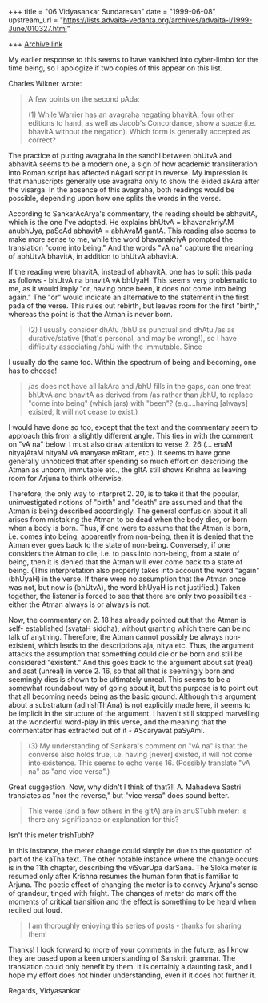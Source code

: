 +++
title = "06 Vidyasankar Sundaresan"
date = "1999-06-08"
upstream_url = "https://lists.advaita-vedanta.org/archives/advaita-l/1999-June/010327.html"

+++
[Archive link](https://lists.advaita-vedanta.org/archives/advaita-l/1999-June/010327.html)

My earlier response to this seems to have vanished into cyber-limbo for the
time being, so I apologize if two copies of this appear on this list.

Charles Wikner <WIKNER at NACDH4.NAC.AC.ZA> wrote:

>A few points on the second pAda:
>
>(1) While Warrier has an avagraha negating bhavitA, four other
>    editions to hand, as well as Jacob's Concordance, show a
>    space (i.e. bhavitA without the negation).  Which form is
>    generally accepted as correct?

The practice of putting avagraha in the sandhi between bhUtvA and abhavitA
seems to be a modern one, a sign of how academic transliteration into Roman
script has affected nAgarI script in reverse. My impression is that
manuscripts generally use avagraha only to show the elided akAra after the
visarga. In the absence of this avagraha, both readings would be possible,
depending upon how one splits the words in the verse.

According to SankarAcArya's commentary, the reading should be abhavitA,
which is the one I've adopted. He explains bhUtvA = bhavanakriyAM anubhUya,
paScAd abhavitA = abhAvaM gantA. This reading also seems to make more sense
to me, while the word bhavanakriyA prompted the translation "come into
being." And the words "vA na" capture the meaning of abhUtvA bhavitA, in
addition to bhUtvA abhavitA.

If the reading were bhavitA, instead of abhavitA, one has to split this pada
as follows - bhUtvA na bhavitA vA bhUyaH. This seems very problematic to me,
as it would imply "or, having once been, it does not come into being
again." The "or" would indicate an alternative to the statement in the first
pada of the verse. This rules out rebirth, but leaves room for the first
"birth," whereas the point is that the Atman is never born.

>
>(2) I usually consider dhAtu /bhU as punctual and dhAtu /as as
>    durative/stative (that's personal, and may be wrong!), so I
>    have difficulty associating /bhU with the Immutable.  Since

I usually do the same too. Within the spectrum of being and becoming, one
has to choose!

>    /as does not have all lakAra and /bhU fills in the gaps, can
>    one treat bhUtvA and bhavitA as derived from /as rather than
>    /bhU, to replace "come into being" (which jars) with "been"?
>    (e.g....having [always] existed, It will not cease to exist.)

I would have done so too, except that the text and the commentary seem to
approach this from a slightly different angle. This ties in with the comment
on "vA na" below. I must also draw attention to verse 2. 26 (... enaM
nityajAtaM nityaM vA manyase mRtam, etc.). It seems to have gone generally
unnoticed that after spending so much effort on describing the Atman as
unborn, immutable etc., the gItA still shows Krishna as leaving room for
Arjuna to think otherwise.

Therefore, the only way to interpret 2. 20, is to take it that the popular,
uninvestigated notions of "birth" and "death" are assumed and that the Atman
is being described accordingly. The general confusion about it all arises
from mistaking the Atman to be dead when the body dies, or born when a body
is born. Thus, if one were to assume that the Atman is born, i.e. comes into
being, apparently from non-being, then it is denied that the Atman ever goes
back to the state of non-being. Conversely, if one considers the Atman to
die, i.e. to pass into non-being, from a state of being, then it is denied
that the Atman will ever come back to a state of being. {This interpretation
also properly takes into account the word "again" (bhUyaH) in the verse. If
there were no assumption that the Atman once was not, but now is (bhUtvA),
the word bhUyaH is not justified.} Taken together, the listener is forced to
see that there are only two possibilities - either the Atman always is or
always is not.

Now, the commentary on 2. 18 has already pointed out that the Atman is self-
established (svataH siddha), without granting which there can be no talk of
anything. Therefore, the Atman cannot possibly be always non-existent, which
leads to the descriptions aja, nitya etc. Thus, the argument attacks the
assumption that something could die or be born and still be considered
"existent." And this goes back to the argument about sat (real) and asat
(unreal) in verse 2. 16, so that all that is seemingly born and seemingly
dies is shown to be ultimately unreal. This seems to be a somewhat
roundabout way of going about it, but the purpose is to point out that all
becoming needs being as the basic ground. Although this argument about a
substratum (adhishThAna) is not explicitly made here, it seems to be
implicit in the structure of the argument. I haven't still stopped
marvelling at the wonderful word-play in this verse, and the meaning that
the commentator has extracted out of it - AScaryavat paSyAmi.

>
>(3) My understanding of Sankara's comment on "vA na" is that the
>    converse also holds true, i.e. having [never] existed, it
>    will not come into existence.  This seems to echo verse 16.
>    (Possibly translate "vA na" as "and vice versa".)

Great suggestion. Now, why didn't I think of that?!! A. Mahadeva Sastri
translates as "nor the reverse," but "vice versa" does sound better.

>
>This verse (and a few others in the gItA) are in anuSTubh meter:
>is there any significance or explanation for this?

Isn't this meter trishTubh?

In this instance, the meter change could simply be due to the quotation of
part of the kaTha text. The other notable instance where the change occurs
is in the 11th chapter, describing the viSvarUpa darSana. The Sloka meter is
resumed only after Krishna resumes the human form that is familiar to
Arjuna. The poetic effect of changing the meter is to convey Arjuna's sense
of grandeur, tinged with fright. The changes of meter do mark off the
moments of critical transition and the effect is something to be heard when
recited out loud.

>
>I am thoroughly enjoying this series of posts - thanks for sharing them!

Thanks! I look forward to more of your comments in the future, as I know
they are based upon a keen understanding of Sanskrit grammar. The
translation could only benefit by them. It is certainly a daunting task, and
I hope my effort does not hinder understanding, even if it does not further
it.

Regards,
Vidyasankar


